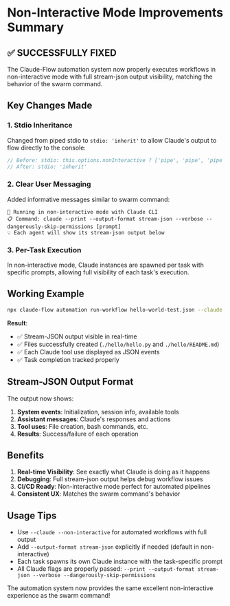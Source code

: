 # Non-Interactive Mode Improvements Summary

## ✅ SUCCESSFULLY FIXED

The Claude-Flow automation system now properly executes workflows in non-interactive mode with full stream-json output visibility, matching the behavior of the swarm command.

## Key Changes Made

### 1. **Stdio Inheritance**
Changed from piped stdio to `stdio: 'inherit'` to allow Claude's output to flow directly to the console:
```javascript
// Before: stdio: this.options.nonInteractive ? ['pipe', 'pipe', 'pipe'] : 'inherit'
// After: stdio: 'inherit'
```

### 2. **Clear User Messaging**
Added informative messages similar to swarm command:
```
🤖 Running in non-interactive mode with Claude CLI
📋 Command: claude --print --output-format stream-json --verbose --dangerously-skip-permissions [prompt]
💡 Each agent will show its stream-json output below
```

### 3. **Per-Task Execution**
In non-interactive mode, Claude instances are spawned per task with specific prompts, allowing full visibility of each task's execution.

## Working Example

```bash
npx claude-flow automation run-workflow hello-world-test.json --claude --non-interactive
```

**Result**: 
- ✅ Stream-JSON output visible in real-time
- ✅ Files successfully created (`./hello/hello.py` and `./hello/README.md`)
- ✅ Each Claude tool use displayed as JSON events
- ✅ Task completion tracked properly

## Stream-JSON Output Format

The output now shows:
1. **System events**: Initialization, session info, available tools
2. **Assistant messages**: Claude's responses and actions
3. **Tool uses**: File creation, bash commands, etc.
4. **Results**: Success/failure of each operation

## Benefits

1. **Real-time Visibility**: See exactly what Claude is doing as it happens
2. **Debugging**: Full stream-json output helps debug workflow issues
3. **CI/CD Ready**: Non-interactive mode perfect for automated pipelines
4. **Consistent UX**: Matches the swarm command's behavior

## Usage Tips

- Use `--claude --non-interactive` for automated workflows with full output
- Add `--output-format stream-json` explicitly if needed (default in non-interactive)
- Each task spawns its own Claude instance with the task-specific prompt
- All Claude flags are properly passed: `--print --output-format stream-json --verbose --dangerously-skip-permissions`

The automation system now provides the same excellent non-interactive experience as the swarm command!